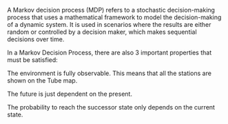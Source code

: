 A Markov decision process (MDP) refers to a stochastic decision-making process that uses a mathematical framework to model the decision-making of a dynamic system. It is used in scenarios where the results are either random or controlled by a decision maker, which makes sequential decisions over time.


In a Markov Decision Process, there are also 3 important properties that must be satisfied:

The environment is fully observable. This means that all the stations are shown on the Tube map.

The future is just dependent on the present.

The probability to reach the successor state only depends on the current state.

